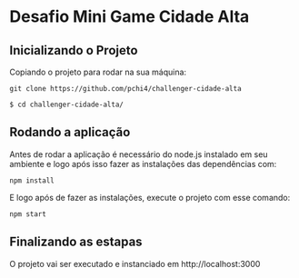 # Desafio Mini Game Cidade Alta

## Inicializando o Projeto

Copiando o projeto para rodar na sua máquina: 

```
git clone https://github.com/pchi4/challenger-cidade-alta
```

```
$ cd challenger-cidade-alta/
```

## Rodando a aplicação 

Antes de rodar a aplicação é necessário do node.js instalado em seu ambiente e logo após isso fazer as instalações das dependências com:

```
npm install
```
E logo após de fazer as instalações, execute o projeto com esse comando: 

```
npm start 
```

## Finalizando as estapas

O projeto vai ser executado e instanciado em http://localhost:3000






